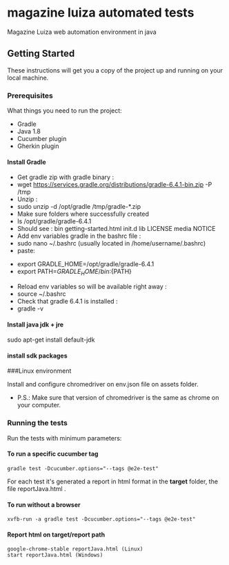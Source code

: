 # magazine luiza automated tests

Magazine Luiza web automation environment in java

## Getting Started

These instructions will get you a copy of the project up and running on your local machine.

### Prerequisites

What things you need to run the project:

* Gradle
* Java 1.8
* Cucumber plugin
* Gherkin plugin

#### Install Gradle

* Get gradle zip with gradle binary :
 * wget https://services.gradle.org/distributions/gradle-6.4.1-bin.zip -P /tmp
* Unzip :
 * sudo unzip -d /opt/gradle /tmp/gradle-*.zip
* Make sure folders where successfully created
 * ls /opt/gradle/gradle-6.4.1
 * Should see : bin getting-started.html init.d lib LICENSE media NOTICE
* Add env variables gradle in the bashrc file :
 * sudo nano ~/.bashrc (usually located in /home/username/.bashrc)
 * paste:
 - export GRADLE_HOME=/opt/gradle/gradle-6.4.1
 - export PATH=${GRADLE_HOME}/bin:${PATH}
* Reload env variables so will be available right away :
 * source ~/.bashrc
* Check that gradle 6.4.1 is installed :
 * gradle -v

#### Install java jdk + jre

sudo apt-get install default-jdk

#### install sdk packages

###Linux environment

Install and configure chromedriver on env.json file on assets folder.
* P.S.: Make sure that version of chromedriver is the same as chrome on your computer.

### Running the tests

Run the tests with minimum parameters:

#### To run a specific cucumber tag
```
gradle test -Dcucumber.options="--tags @e2e-test"
```
For each test it's generated a report in html format in the **target** folder, the file reportJava.html .

#### To run without a browser
```
xvfb-run -a gradle test -Dcucumber.options="--tags @e2e-test"
```
#### Report html on target/report path
```
google-chrome-stable reportJava.html (Linux)
start reportJava.html (Windows)
```
